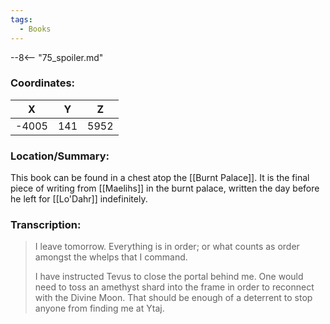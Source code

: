 ```yaml
---
tags:
  - Books
---
```


--8<-- "75_spoiler.md"

### Coordinates:
| **X** | **Y**| **Z** |
|:-----:|:----:|:-----:|
|-4005  |141   |5952  |

### Location/Summary:
This book can be found in a chest atop the [[Burnt Palace]]. It is the final piece of writing from [[Maelihs]] in the burnt palace, written the day before he left for [[Lo'Dahr]] indefinitely.

### Transcription:
> I leave tomorrow. Everything is in order; or what counts as order amongst the whelps that I command.
>
> I have instructed Tevus to close the portal behind me. One would need to toss an amethyst shard into the frame in order to reconnect with the Divine Moon. That should be enough of a deterrent to stop anyone from finding me at Ytaj.

